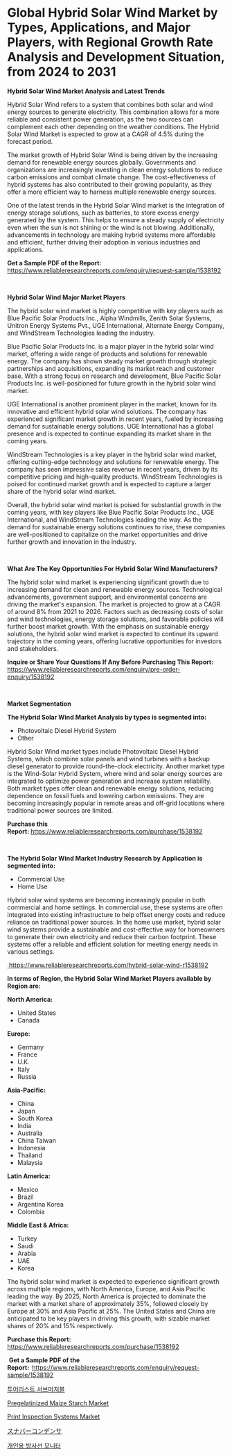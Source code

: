 <p><h1>Global Hybrid Solar Wind Market by Types, Applications, and Major Players, with Regional Growth Rate Analysis and Development Situation, from 2024 to 2031</h1></p><p><strong>Hybrid Solar Wind Market Analysis and Latest Trends</strong></p>
<p><p>Hybrid Solar Wind refers to a system that combines both solar and wind energy sources to generate electricity. This combination allows for a more reliable and consistent power generation, as the two sources can complement each other depending on the weather conditions. The Hybrid Solar Wind Market is expected to grow at a CAGR of 4.5% during the forecast period.</p><p>The market growth of Hybrid Solar Wind is being driven by the increasing demand for renewable energy sources globally. Governments and organizations are increasingly investing in clean energy solutions to reduce carbon emissions and combat climate change. The cost-effectiveness of hybrid systems has also contributed to their growing popularity, as they offer a more efficient way to harness multiple renewable energy sources.</p><p>One of the latest trends in the Hybrid Solar Wind market is the integration of energy storage solutions, such as batteries, to store excess energy generated by the system. This helps to ensure a steady supply of electricity even when the sun is not shining or the wind is not blowing. Additionally, advancements in technology are making hybrid systems more affordable and efficient, further driving their adoption in various industries and applications.</p></p>
<p><strong>Get a Sample PDF of the Report:&nbsp;</strong> <a href="https://www.reliableresearchreports.com/enquiry/request-sample/1538192">https://www.reliableresearchreports.com/enquiry/request-sample/1538192</a></p>
<p>&nbsp;</p>
<p><strong>Hybrid Solar Wind Major Market Players</strong></p>
<p><p>The hybrid solar wind market is highly competitive with key players such as Blue Pacific Solar Products Inc., Alpha Windmills, Zenith Solar Systems, Unitron Energy Systems Pvt., UGE International, Alternate Energy Company, and WindStream Technologies leading the industry.</p><p>Blue Pacific Solar Products Inc. is a major player in the hybrid solar wind market, offering a wide range of products and solutions for renewable energy. The company has shown steady market growth through strategic partnerships and acquisitions, expanding its market reach and customer base. With a strong focus on research and development, Blue Pacific Solar Products Inc. is well-positioned for future growth in the hybrid solar wind market.</p><p>UGE International is another prominent player in the market, known for its innovative and efficient hybrid solar wind solutions. The company has experienced significant market growth in recent years, fueled by increasing demand for sustainable energy solutions. UGE International has a global presence and is expected to continue expanding its market share in the coming years.</p><p>WindStream Technologies is a key player in the hybrid solar wind market, offering cutting-edge technology and solutions for renewable energy. The company has seen impressive sales revenue in recent years, driven by its competitive pricing and high-quality products. WindStream Technologies is poised for continued market growth and is expected to capture a larger share of the hybrid solar wind market.</p><p>Overall, the hybrid solar wind market is poised for substantial growth in the coming years, with key players like Blue Pacific Solar Products Inc., UGE International, and WindStream Technologies leading the way. As the demand for sustainable energy solutions continues to rise, these companies are well-positioned to capitalize on the market opportunities and drive further growth and innovation in the industry.</p></p>
<p>&nbsp;</p>
<p><strong>What Are The Key Opportunities For Hybrid Solar Wind Manufacturers?</strong></p>
<p><p>The hybrid solar wind market is experiencing significant growth due to increasing demand for clean and renewable energy sources. Technological advancements, government support, and environmental concerns are driving the market's expansion. The market is projected to grow at a CAGR of around 8% from 2021 to 2026. Factors such as decreasing costs of solar and wind technologies, energy storage solutions, and favorable policies will further boost market growth. With the emphasis on sustainable energy solutions, the hybrid solar wind market is expected to continue its upward trajectory in the coming years, offering lucrative opportunities for investors and stakeholders.</p></p>
<p><strong>Inquire or Share Your Questions If Any Before Purchasing This Report:</strong> <a href="https://www.reliableresearchreports.com/enquiry/pre-order-enquiry/1538192">https://www.reliableresearchreports.com/enquiry/pre-order-enquiry/1538192</a></p>
<p>&nbsp;</p>
<p><strong>Market Segmentation</strong></p>
<p><strong>The Hybrid Solar Wind Market Analysis by types is segmented into:</strong></p>
<p><ul><li>Photovoltaic Diesel Hybrid System</li><li>Other</li></ul></p>
<p><p>Hybrid Solar Wind market types include Photovoltaic Diesel Hybrid Systems, which combine solar panels and wind turbines with a backup diesel generator to provide round-the-clock electricity. Another market type is the Wind-Solar Hybrid System, where wind and solar energy sources are integrated to optimize power generation and increase system reliability. Both market types offer clean and renewable energy solutions, reducing dependence on fossil fuels and lowering carbon emissions. They are becoming increasingly popular in remote areas and off-grid locations where traditional power sources are limited.</p></p>
<p><strong>Purchase this Report:&nbsp;</strong><a href="https://www.reliableresearchreports.com/purchase/1538192">https://www.reliableresearchreports.com/purchase/1538192</a></p>
<p>&nbsp;</p>
<p><strong>The Hybrid Solar Wind Market Industry Research by Application is segmented into:</strong></p>
<p><ul><li>Commercial Use</li><li>Home Use</li></ul></p>
<p><p>Hybrid solar wind systems are becoming increasingly popular in both commercial and home settings. In commercial use, these systems are often integrated into existing infrastructure to help offset energy costs and reduce reliance on traditional power sources. In the home use market, hybrid solar wind systems provide a sustainable and cost-effective way for homeowners to generate their own electricity and reduce their carbon footprint. These systems offer a reliable and efficient solution for meeting energy needs in various settings.</p></p>
<p><a href="https://www.reliableresearchreports.com/hybrid-solar-wind-r1538192">&nbsp;https://www.reliableresearchreports.com/hybrid-solar-wind-r1538192</a></p>
<p><strong>In terms of Region, the Hybrid Solar Wind Market Players available by Region are:</strong></p>
<p>
    <p> <strong> North America: </strong>
        <ul>
            <li>United States</li>
            <li>Canada</li>
        </ul>
        </p> 
    <p> <strong> Europe: </strong>
        <ul>
            <li>Germany</li>
            <li>France</li>
            <li>U.K.</li>
            <li>Italy</li>
            <li>Russia</li>
        </ul>
        </p> 
    <p> <strong> Asia-Pacific: </strong>
        <ul>
            <li>China</li>
            <li>Japan</li>
            <li>South Korea</li>
            <li>India</li>
            <li>Australia</li>
            <li>China Taiwan</li>
            <li>Indonesia</li>
            <li>Thailand</li>
            <li>Malaysia</li>
        </ul>
        </p> 
    <p> <strong> Latin America: </strong>
        <ul>
            <li>Mexico</li>
            <li>Brazil</li>
            <li>Argentina Korea</li>
            <li>Colombia</li>
        </ul>
        </p> 
    <p> <strong> Middle East & Africa: </strong>
        <ul>
            <li>Turkey</li>
            <li>Saudi</li>
            <li>Arabia</li>
            <li>UAE</li>
            <li>Korea</li>
        </ul>
    </p>
    </p>
<p><p>The hybrid solar wind market is expected to experience significant growth across multiple regions, with North America, Europe, and Asia Pacific leading the way. By 2025, North America is projected to dominate the market with a market share of approximately 35%, followed closely by Europe at 30% and Asia Pacific at 25%. The United States and China are anticipated to be key players in driving this growth, with sizable market shares of 20% and 15% respectively.</p></p>
<p><strong>Purchase this Report: </strong><a href="https://www.reliableresearchreports.com/purchase/1538192">https://www.reliableresearchreports.com/purchase/1538192</a></p>
<p>&nbsp;<strong>Get a Sample PDF of the Report:&nbsp;&nbsp;</strong><a href="https://www.reliableresearchreports.com/enquiry/request-sample/1538192">https://www.reliableresearchreports.com/enquiry/request-sample/1538192</a></p>
<p><strong></strong></p>
<p><p><a href="https://github.com/CliftonFisher9067/Market-Research-Report-List-1/blob/main/292374528649.md">투어리스트 서브머저블</a></p><p><a href="https://issuu.com/reportprime-2/docs/pregelatinized-maize-starch-market-size-2030.pptx">Pregelatinized Maize Starch Market</a></p><p><a href="https://github.com/mahnoor2003/Market-Research-Report-List-4/blob/main/print-inspection-systems-market.md">Print Inspection Systems Market</a></p><p><a href="https://github.com/EmoryYundt1935/Market-Research-Report-List-1/blob/main/530440131204.md">スナバーコンデンサ</a></p><p><a href="https://github.com/vskv4779xr1/Market-Research-Report-List-1/blob/main/706324628648.md">개인용 방사선 모니터</a></p></p>